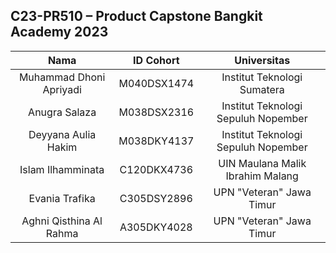 ## **C23-PR510 – Product Capstone Bangkit Academy 2023**

| Nama | ID Cohort | Universitas |
| :----:| :----:| :----:|
| Muhammad Dhoni Apriyadi | M040DSX1474 | Institut Teknologi Sumatera |
| Anugra Salaza | M038DSX2316 | Institut Teknologi Sepuluh Nopember |
| Deyyana Aulia Hakim | M038DKY4137 | Institut Teknologi Sepuluh Nopember |
| Islam Ilhamminata | C120DKX4736 | UIN Maulana Malik Ibrahim Malang |
| Evania Trafika | C305DSY2896 | UPN "Veteran" Jawa Timur |
| Aghni Qisthina Al Rahma | A305DKY4028 | UPN "Veteran" Jawa Timur |
